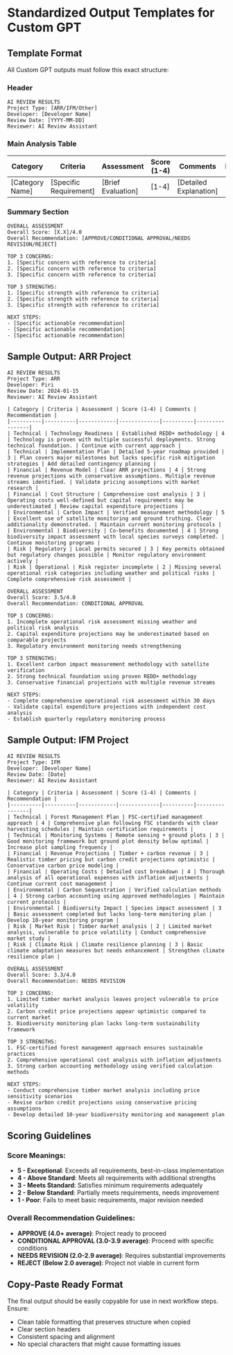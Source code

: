 # Standardized Output Templates for Custom GPT

## Template Format
All Custom GPT outputs must follow this exact structure:

### Header
```
AI REVIEW RESULTS
Project Type: [ARR/IFM/Other]
Developer: [Developer Name]
Review Date: [YYYY-MM-DD]
Reviewer: AI Review Assistant
```

### Main Analysis Table
| Category | Criteria | Assessment | Score (1-4) | Comments | Recommendation |
|----------|----------|------------|-------------|----------|----------------|
| [Category Name] | [Specific Requirement] | [Brief Evaluation] | [1-4] | [Detailed Explanation] | [Action Item] |

### Summary Section
```
OVERALL ASSESSMENT
Overall Score: [X.X]/4.0
Overall Recommendation: [APPROVE/CONDITIONAL APPROVAL/NEEDS REVISION/REJECT]

TOP 3 CONCERNS:
1. [Specific concern with reference to criteria]
2. [Specific concern with reference to criteria]  
3. [Specific concern with reference to criteria]

TOP 3 STRENGTHS:
1. [Specific strength with reference to criteria]
2. [Specific strength with reference to criteria]
3. [Specific strength with reference to criteria]

NEXT STEPS:
- [Specific actionable recommendation]
- [Specific actionable recommendation]
- [Specific actionable recommendation]
```

## Sample Output: ARR Project

```
AI REVIEW RESULTS
Project Type: ARR
Developer: Piri
Review Date: 2024-01-15
Reviewer: AI Review Assistant

| Category | Criteria | Assessment | Score (1-4) | Comments | Recommendation |
|----------|----------|------------|-------------|----------|----------------|
| Technical | Technology Readiness | Established REDD+ methodology | 4 | Technology is proven with multiple successful deployments. Strong technical foundation. | Continue with current approach |
| Technical | Implementation Plan | Detailed 5-year roadmap provided | 3 | Plan covers major milestones but lacks specific risk mitigation strategies | Add detailed contingency planning |
| Financial | Revenue Model | Clear ARR projections | 4 | Strong revenue projections with conservative assumptions. Multiple revenue streams identified. | Validate pricing assumptions with market research |
| Financial | Cost Structure | Comprehensive cost analysis | 3 | Operating costs well-defined but capital requirements may be underestimated | Review capital expenditure projections |
| Environmental | Carbon Impact | Verified measurement methodology | 5 | Excellent use of satellite monitoring and ground truthing. Clear additionality demonstrated. | Maintain current monitoring protocols |
| Environmental | Biodiversity | Co-benefits documented | 4 | Strong biodiversity impact assessment with local species surveys completed. | Continue monitoring programs |
| Risk | Regulatory | Local permits secured | 3 | Key permits obtained but regulatory changes possible | Monitor regulatory environment actively |
| Risk | Operational | Risk register incomplete | 2 | Missing several operational risk categories including weather and political risks | Complete comprehensive risk assessment |

OVERALL ASSESSMENT
Overall Score: 3.5/4.0
Overall Recommendation: CONDITIONAL APPROVAL

TOP 3 CONCERNS:
1. Incomplete operational risk assessment missing weather and political risk analysis
2. Capital expenditure projections may be underestimated based on comparable projects
3. Regulatory environment monitoring needs strengthening

TOP 3 STRENGTHS:
1. Excellent carbon impact measurement methodology with satellite verification
2. Strong technical foundation using proven REDD+ methodology
3. Conservative financial projections with multiple revenue streams

NEXT STEPS:
- Complete comprehensive operational risk assessment within 30 days
- Validate capital expenditure projections with independent cost analysis
- Establish quarterly regulatory monitoring process
```

## Sample Output: IFM Project

```
AI REVIEW RESULTS
Project Type: IFM
Developer: [Developer Name]
Review Date: [Date]
Reviewer: AI Review Assistant

| Category | Criteria | Assessment | Score (1-4) | Comments | Recommendation |
|----------|----------|------------|-------------|----------|----------------|
| Technical | Forest Management Plan | FSC-certified management approach | 4 | Comprehensive plan following FSC standards with clear harvesting schedules | Maintain certification requirements |
| Technical | Monitoring Systems | Remote sensing + ground plots | 3 | Good monitoring framework but ground plot density below optimal | Increase plot sampling frequency |
| Financial | Revenue Projections | Timber + carbon revenue | 3 | Realistic timber pricing but carbon credit projections optimistic | Conservative carbon price modeling |
| Financial | Operating Costs | Detailed cost breakdown | 4 | Thorough analysis of all operational expenses with inflation adjustments | Continue current cost management |
| Environmental | Carbon Sequestration | Verified calculation methods | 4 | Strong carbon accounting using approved methodologies | Maintain current protocols |
| Environmental | Biodiversity Impact | Species impact assessment | 3 | Basic assessment completed but lacks long-term monitoring plan | Develop 10-year monitoring program |
| Risk | Market Risk | Timber market analysis | 2 | Limited market analysis, vulnerable to price volatility | Conduct comprehensive market study |
| Risk | Climate Risk | Climate resilience planning | 3 | Basic climate adaptation measures but needs enhancement | Strengthen climate resilience plan |

OVERALL ASSESSMENT
Overall Score: 3.3/4.0
Overall Recommendation: NEEDS REVISION

TOP 3 CONCERNS:
1. Limited timber market analysis leaves project vulnerable to price volatility
2. Carbon credit price projections appear optimistic compared to current market
3. Biodiversity monitoring plan lacks long-term sustainability framework

TOP 3 STRENGTHS:
1. FSC-certified forest management approach ensures sustainable practices
2. Comprehensive operational cost analysis with inflation adjustments
3. Strong carbon accounting methodology using verified calculation methods

NEXT STEPS:
- Conduct comprehensive timber market analysis including price sensitivity scenarios
- Revise carbon credit projections using conservative pricing assumptions
- Develop detailed 10-year biodiversity monitoring and management plan
```

## Scoring Guidelines

### Score Meanings:
- **5 - Exceptional**: Exceeds all requirements, best-in-class implementation
- **4 - Above Standard**: Meets all requirements with additional strengths
- **3 - Meets Standard**: Satisfies minimum requirements adequately
- **2 - Below Standard**: Partially meets requirements, needs improvement
- **1 - Poor**: Fails to meet basic requirements, major revision needed

### Overall Recommendation Guidelines:
- **APPROVE (4.0+ average)**: Project ready to proceed
- **CONDITIONAL APPROVAL (3.0-3.9 average)**: Proceed with specific conditions
- **NEEDS REVISION (2.0-2.9 average)**: Requires substantial improvements
- **REJECT (Below 2.0 average)**: Project not viable in current form

## Copy-Paste Ready Format
The final output should be easily copyable for use in next workflow steps. Ensure:
- Clean table formatting that preserves structure when copied
- Clear section headers
- Consistent spacing and alignment
- No special characters that might cause formatting issues